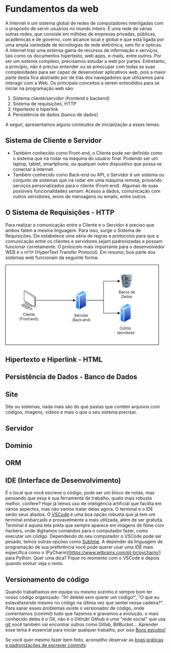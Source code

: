 # Fundamentos da web

A Internet é um sistema global de redes de computadores interligadas com o propósito de servir usuários no mundo inteiro. É uma rede de várias outras redes, que consiste em milhões de empresas privadas, públicas, acadêmicas e de governo, com alcance local e global e que está ligada por uma ampla variedade de tecnologias de rede eletrônica, sem fio e ópticas. A internet traz uma extensa gama de recursos de informação e serviços, tais como os documentos hipertexto, web apps, e-mails, entre outros.
Por ser um sistema complexo, precisamos estudar a web por partes. Entretanto, a princípio, não é preciso entender ou se preocupar com todas as suas complexidades para ser capaz de desenvolver aplicativos web, pois a maior parte desta fica abstraído por de trás dos navegadores que utilizamos para interagir com a Web.
Os principais conceitos a serem entendidos para se iniciar na programação web são:

1.	Sistema cliente/servidor (frontend e backend)
2.	Sistema de requisições, HTTP
3.	Hipertexto e hiperlink
4.	Persistência de dados (banco de dados)

A seguir, apresentamos alguns conteúdos de inicialização a esses temas.

## Sistema de Cliente e Servidor
- Também conhecido como Front-end, o Cliente pode ser definido como o sistema que irá rodar na máquina do usuário final. Podendo ser um laptop, tablet, smartphone, ou qualquer outro dispositivo que possa se conectar à internet.
- Também conhecido como Back-end ou API, o Servidor é um sistema ou conjunto de sistemas que irá rodar em uma máquina remota, provendo serviços personalizados para o cliente (Front-end). Algumas de suas possíveis funcionalidades seriam: Acesso a dados, comunicação com outros servidores, envio de mensagens ou emails, entre outros.

## O Sistema de Requisições - HTTP
Para realizar a comunicação entre o Cliente e o Servidor é preciso que ambos falem a mesma linguagem. Para isso, surge o Sistema de Requisições. Ele estabelece uma séria de regras e protocolos para que a comunicação entre os clientes e servidores sejam padronizadas e possam funcionar corretamente. O protocolo mais importante para o desenvolvedor WEB é o `HTTP` (HyperText Transfer Protocol). Em resumo, boa parte dos sistemas web funcionam da seguinte forma:

![Client Server example](client_server.png "Title")

## Hipertexto e Hiperlink - HTML

## Persistência de Dados - Banco de Dados

## Site

Site ou sistemas, nada mais são do que pastas que contém arquivos com códigos, imagens, vídeos e mais o que o seu sistema precisar.

## Servidor
## Domínio
## ORM

## IDE (Interface de Desenvolvimento)

É o local que você escreve o código, pode ser um bloco de notas, mas pensando que essa é sua ferramenta de trabalho, quato mais robusta melhor, confere? Hoje já temos uso de inteligência artificial que facilita em vários aspectos, mas não vamos tratar delas agora. O terminal e o IDE serão seus aliados. O [VSCode](https://code.visualstudio.com/) é uma boa opção robusta que já tem um terminal embarcado e provavelmente a mais utilizada, além de ser gratuita. Terminal é aquela tela preta que sempre aparece em imagens de filme com hackers, onde digitamos comandos para o computador fazer, como executar um código. Dependendo do seu computador o VSCode pode ser pesado, temos outras opções como [Sublime](https://www.sublimetext.com/). A depender da linguagem de programação de sua preferência você pode querer usar uma IDE mais específica como o (PyCharm)[https://www.jetbrains.com/pt-br/pycharm/] para Python. Quer uma dica? Fique no momento com o VSCode e depois quando evoluir veja o resto.

## Versionamento de código

Quando trabalhamos em equipe ou mesmo sozinho é sempre bom ter nosso código organizado. "Ih! deletei sem querer um código!", "O que eu estavafazendo mesmo no código na última vez que sentei nessa cadeira?". Para sanar esses problemas existe o versionador de código, onde comentamos (commit) tudo que fazemos e gravamos a evolução, o mais conhecido deles é o Git, não é o Github! Github é uma "rede social" que usa [git](https://git-scm.com/) você também vai encontrar outros como Gitlab, BitBucket... Aprender esse tema é essencial para iniciar qualquer trabalho, por isso [Bons estudos!](https://www.udemy.com/course/git-e-github-para-iniciantes/)

Se você quer mesmo fazer bem feito, aconselho observar as [boas práticas e padronizações de escrever commits](https://github.com/iuricode/padroes-de-commits)

